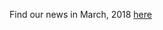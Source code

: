 Find our news in March, 2018 [here](https://drive.google.com/file/d/1PKVebHN57jeKuhDiSd9wd5O2H382F0gT/view?usp=drive_link)
